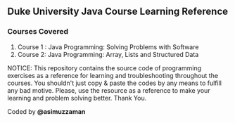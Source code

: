 ## Duke University Java Course Learning Reference

### Courses Covered

 1. Course 1 : Java Programming: Solving Problems with Software 
 2. Course 2: Java Programming: Array, Lists and Structured Data

NOTICE: This repository contains the source code of programming exercises as a reference for learning and troubleshooting throughout the courses. You shouldn't just copy & paste the codes by any means to fulfill any bad motive. Please, use the resource as a reference to make your learning and problem solving better. Thank You.

Coded by **@asimuzzaman**
